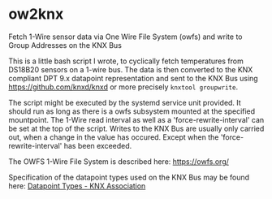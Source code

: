 # ow2knx
Fetch 1-Wire sensor data via One Wire File System (owfs) and write to Group Addresses on the KNX Bus

This is a little bash script I wrote, to cyclically fetch temperatures from DS18B20 sensors on a 1-wire bus. The data is then converted to the KNX compliant DPT 9.x datapoint representation and sent to the KNX Bus using https://github.com/knxd/knxd or more precisely `knxtool groupwrite`.

The script might be executed by the systemd service unit provided. It should run as long as there is a owfs subsystem mounted at the specified mountpoint. The 1-Wire read interval as well as a 'force-rewrite-interval' can be set at the top of the script. Writes to the KNX Bus are usually only carried out, when a change in the value has occured. Except when the 'force-rewrite-interval' has been exceeded.

The OWFS 1-Wire File System is described here: https://owfs.org/

Specification of the datapoint types used on the KNX Bus may be found here: [Datapoint Types - KNX Association](https://www.google.com/url?sa=t&rct=j&q=&esrc=s&source=web&cd=&ved=2ahUKEwiImZSmz8vsAhWCsaQKHSxTCwgQFjAAegQIBhAC&url=https%3A%2F%2Fwww.knx.org%2FwAssets%2Fdocs%2Fdownloads%2FCertification%2FInterworking-Datapoint-types%2F03_07_02-Datapoint-Types-v02.01.02-AS.pdf&usg=AOvVaw1Sj0MeH30t81UNAIZd51KQ)

